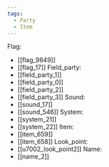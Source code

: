 ```yaml
---
tags:
  - Party
  - Item
---
```

Flag:
- [[flag_9849]]
- [[flag_17]]
Field_party:
- [[field_party_1]]
- [[field_party_0]]
- [[field_party_2]]
- [[field_party_3]]
Sound:
- [[sound_17]]
- [[sound_546]]
System:
- [[system_21]]
- [[system_22]]
Item:
- [[item_659]]
- [[item_658]]
Look_point:
- [[u7002_look_point2]]
Name:
- [[name_2]]
